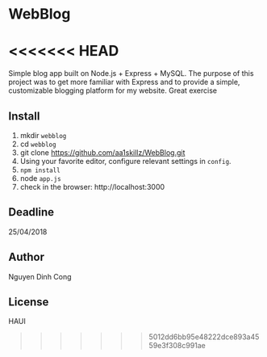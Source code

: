 # WebBlog
<<<<<<< HEAD
=======


Simple blog app built on Node.js + Express + MySQL.
The purpose of this project was to get more familiar with Express and to provide a simple, customizable blogging platform for my website.
Great exercise 

Install
--
1. mkdir `webblog`
2. cd `webblog`
3. git clone https://github.com/aa1skillz/WebBlog.git
4. Using your favorite editor, configure relevant settings in `config`.
5. `npm install`
6. node `app.js`
7. check in the browser: http://localhost:3000

Deadline 
--
25/04/2018

Author
--
Nguyen Dinh Cong

License
--
HAUI

>>>>>>> 5012dd6bb95e48222dce893a4559e3f308c991ae
